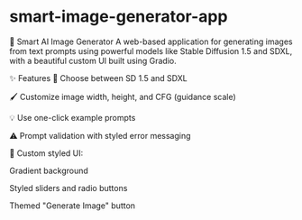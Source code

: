 # smart-image-generator-app
🎨 Smart AI Image Generator
A web-based application for generating images from text prompts using powerful models like Stable Diffusion 1.5 and SDXL, with a beautiful custom UI built using Gradio.

✨ Features
🔮 Choose between SD 1.5 and SDXL

🖌️ Customize image width, height, and CFG (guidance scale)

💡 Use one-click example prompts

⚠️ Prompt validation with styled error messaging

🌈 Custom styled UI:

Gradient background

Styled sliders and radio buttons

Themed "Generate Image" button

